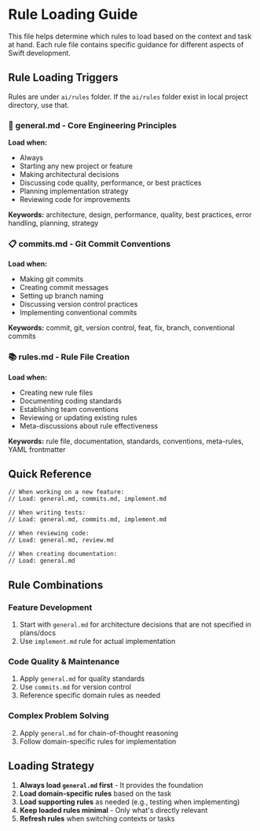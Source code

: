 # Rule Loading Guide

This file helps determine which rules to load based on the context and task at hand. Each rule file contains specific guidance for different aspects of Swift development.

## Rule Loading Triggers

Rules are under `ai/rules` folder. If the `ai/rules` folder exist in local project directory, use that.

### 📝 general.md - Core Engineering Principles
**Load when:**
- Always
- Starting any new project or feature
- Making architectural decisions
- Discussing code quality, performance, or best practices
- Planning implementation strategy
- Reviewing code for improvements

**Keywords:** architecture, design, performance, quality, best practices, error handling, planning, strategy

### 📋 commits.md - Git Commit Conventions
**Load when:**
- Making git commits
- Creating commit messages
- Setting up branch naming
- Discussing version control practices
- Implementing conventional commits

**Keywords:** commit, git, version control, feat, fix, branch, conventional commits

### 📚 rules.md - Rule File Creation
**Load when:**
- Creating new rule files
- Documenting coding standards
- Establishing team conventions
- Reviewing or updating existing rules
- Meta-discussions about rule effectiveness

**Keywords:** rule file, documentation, standards, conventions, meta-rules, YAML frontmatter

## Quick Reference

```code
// When working on a new feature:
// Load: general.md, commits.md, implement.md

// When writing tests:
// Load: general.md, commits.md, implement.md

// When reviewing code:
// Load: general.md, review.md

// When creating documentation:
// Load: general.md
```

## Rule Combinations

### Feature Development
1. Start with `general.md` for architecture decisions that are not specified in plans/docs
2. Use `implement.md` rule for actual implementation

### Code Quality & Maintenance
1. Apply `general.md` for quality standards
2. Use `commits.md` for version control
3. Reference specific domain rules as needed

### Complex Problem Solving
2. Apply `general.md` for chain-of-thought reasoning
3. Follow domain-specific rules for implementation

## Loading Strategy

1. **Always load `general.md` first** - It provides the foundation
2. **Load domain-specific rules** based on the task
3. **Load supporting rules** as needed (e.g., testing when implementing)
4. **Keep loaded rules minimal** - Only what's directly relevant
5. **Refresh rules** when switching contexts or tasks
